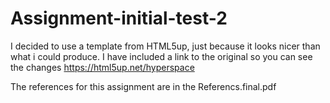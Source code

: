 # Assignment-initial-test-2
I decided to use a template from HTML5up, just because it looks nicer than what i could produce.
I have included a link to the original so you can see the changes
https://html5up.net/hyperspace 

The references for this assignment are in the Referencs.final.pdf
